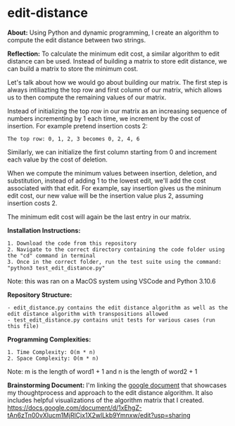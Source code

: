 # edit-distance
**About:**
Using Python and dynamic programming, I create an algorithm to compute the edit distance between two strings.

**Reflection:**
To calculate the minimum edit cost, a similar algorithm to edit distance can be used. Instead of building a matrix to store edit distance, we can build a matrix to store the minimum cost. 

Let's talk about how we would go about building our matrix. The first step is always intiliazting the top row and first column of our matrix, which allows us to then compute the remaining values of our matrix.

Instead of initializing the top row in our matrix as an increasing sequence of numbers incrementing by 1 each time, we increment by the cost of insertion. 
For example pretend insertion costs 2: 
```
The top row: 0, 1, 2, 3 becomes 0, 2, 4, 6
```
Similarly, we can initialize the first column starting from 0 and increment each value by the cost of deletion. 

When we compute the minimum values between insertion, deletion, and substitution, instead of adding 1 to the lowest edit, we'll add the cost associated with that edit. For example, say insertion gives us the mininum edit cost, our new value will be the insertion value plus 2, assuming insertion costs 2. 

The minimum edit cost will again be the last entry in our matrix. 

**Installation Instructions:**
```
1. Download the code from this repository 
2. Navigate to the correct directory containing the code folder using the "cd" command in terminal
3. Once in the correct folder, run the test suite using the command: "python3 test_edit_distance.py"
```
Note: this was ran on a MacOS system using VSCode and Python 3.10.6

**Repository Structure:**
```
- edit_distance.py contains the edit distance algorithm as well as the edit distance algorithm with transpositions allowed
- test_edit_distance.py contains unit tests for various cases (run this file)
```

**Programming Complexities:**
```
1. Time Complexity: O(m * n)
2. Space Complexity: O(m * n) 
```
Note: m is the length of word1 + 1 and n is the length of word2 + 1

**Brainstorming Document:**
I'm linking the [google document](https://docs.google.com/document/d/1xEhgZ-tAn6zTn00vXlucm1MjRlCjx1X2wlLkb9Ymnxw/edit?usp=sharing) that showcases my thoughtprocess and approach to the edit distance algorithm. It also includes helpful visualizations of the algorithm matrix that I created. 
https://docs.google.com/document/d/1xEhgZ-tAn6zTn00vXlucm1MjRlCjx1X2wlLkb9Ymnxw/edit?usp=sharing

